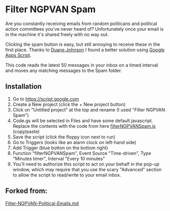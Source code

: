# Filter NGPVAN Spam

Are you constantly receiving emails from random politicans and political action committees you've never heard of? Unfortunately once your email is in the machine it's shared freely with no way out.

Clicking the spam button is easy, but still annoying to receive these in the first place. Thanks to [Duane Johnson](https://twitter.com/canadaduane) I found a better solution using [Google Apps Script](https://developers.google.com/apps-script).

This code reads the latest 50 messages in your inbox on a timed interval and moves any matching messages to the Spam folder.

## Installation

1. Go to https://script.google.com
2. Create a New project (click the + New project button)
3. Click on "Untitled project" at the top and rename (I used "Filter NGPVAN Spam")
4. Code.gs will be selected in Files and have some default javascript. Replace the contents with the code from here [filterNGPVANSpam.js](https://github.com/maxclark/Filter-NGPVAN-Spam/blob/master/filterNGPVANSpam.js) (copy/paste)
5. Save the script (click the floppy icon next to run)
6. Go to Triggers (looks like an alarm clock on left-hand side)
7. Add Trigger (blue botton on the bottom right)
8. Function "filterNGPVANSpam", Event Source "Time-driven", Type "Minutes timer", Interval "Every 10 minutes"
9. You'll need to authorize this script to act on your behalf in the pop-up window, which may require that you use the scary "Advanced" section to allow the script to read/write to your email inbox.

## Forked from:

[Filter-NGPVAN-Political-Emails.md](https://gist.github.com/canadaduane/b5da111903ff748429bd425227af271c)